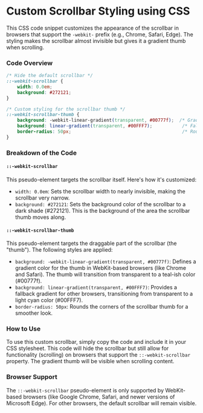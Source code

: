 
# Custom Scrollbar Styling using CSS

This CSS code snippet customizes the appearance of the scrollbar in browsers that support the `-webkit-` prefix (e.g., Chrome, Safari, Edge). The styling makes the scrollbar almost invisible but gives it a gradient thumb when scrolling.

### Code Overview

```css
/* Hide the default scrollbar */
::-webkit-scrollbar {
    width: 0.0em;
    background: #272121;
}

/* Custom styling for the scrollbar thumb */
::-webkit-scrollbar-thumb {
    background: -webkit-linear-gradient(transparent, #00777f);  /* Gradient for WebKit browsers */
    background: linear-gradient(transparent, #00FFF7);           /* Fallback gradient */
    border-radius: 50px;                                         /* Rounded scrollbar edges */
}
```

### Breakdown of the Code

#### `::-webkit-scrollbar`
This pseudo-element targets the scrollbar itself. Here's how it's customized:
- `width: 0.0em`: Sets the scrollbar width to nearly invisible, making the scrollbar very narrow.
- `background: #272121`: Sets the background color of the scrollbar to a dark shade (#272121). This is the background of the area the scrollbar thumb moves along.

#### `::-webkit-scrollbar-thumb`
This pseudo-element targets the draggable part of the scrollbar (the "thumb"). The following styles are applied:
- `background: -webkit-linear-gradient(transparent, #00777f)`: Defines a gradient color for the thumb in WebKit-based browsers (like Chrome and Safari). The thumb will transition from transparent to a teal-ish color (#00777f).
- `background: linear-gradient(transparent, #00FFF7)`: Provides a fallback gradient for other browsers, transitioning from transparent to a light cyan color (#00FFF7).
- `border-radius: 50px`: Rounds the corners of the scrollbar thumb for a smoother look.

### How to Use

To use this custom scrollbar, simply copy the code and include it in your CSS stylesheet. This code will hide the scrollbar but still allow for functionality (scrolling) on browsers that support the `::-webkit-scrollbar` property. The gradient thumb will be visible when scrolling content.

### Browser Support

The `::-webkit-scrollbar` pseudo-element is only supported by WebKit-based browsers (like Google Chrome, Safari, and newer versions of Microsoft Edge). For other browsers, the default scrollbar will remain visible.

